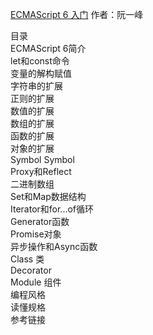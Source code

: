 [ECMAScript 6 入门](http://es6.ruanyifeng.com/#docs/intro 'ECMAScript 6 入门')
作者：阮一峰

目录  
ECMAScript 6简介  
let和const命令  
变量的解构赋值  
字符串的扩展  
正则的扩展  
数值的扩展  
数组的扩展  
函数的扩展  
对象的扩展  
Symbol Symbol  
Proxy和Reflect  
二进制数组  
Set和Map数据结构  
Iterator和for...of循环  
Generator函数  
Promise对象  
异步操作和Async函数  
Class 类  
Decorator  
Module  组件    
编程风格  
读懂规格  
参考链接  
